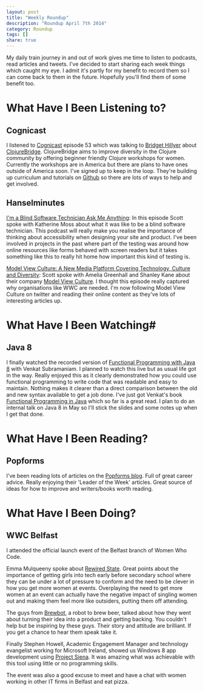 ```yaml
---
layout: post
title: "Weekly Roundup"
description: "Roundup April 7th 2014"
category: Roundup
tags: []
share: true
---
```

My daily train journey in and out of work gives me time to listen to podcasts, read articles and tweets. I've decided to start sharing each week things which caught my eye. I admit it's partly for my benefit to record them so I can come back to them in the future. Hopefully you'll find them of some benefit too.

# What Have I Been Listening to? #

## Cognicast ##

I listened to [Cognicast](http://www.cognitect.com/podcast) episode 53 which was talking to [Bridget Hillyer](http://bridgetconsulting.com/) about [ClojureBridge](http://www.clojurebridge.org/). ClojureBridge aims to improve diversity in the Clojure community by offering beginner friendly Clojure workshops for women. Currently the workshops are in America but there are plans to have ones outside of America soon. I've signed up to keep in the loop. They're building up curriculum and tutorials on [Github](https://github.com/clojurebridge) so there are lots of ways to help and get involved.

## Hanselminutes ##

[I'm a Blind Software Technician Ask Me Anything](http://hanselminutes.com/413/im-a-blind-software-technician-ask-me-anything-with-katherine-moss): In this episode Scott spoke with Katherine Moss about what it was like to be a blind software technician. This podcast will really make you realise the importance of thinking about accessibility when designing your site and product. I've been involved in projects in the past where part of the testing was around how online resources like forms behaved with screen readers but it takes something like this to really hit home how important this kind of testing is.

[Model View Culture: A New Media Platform Covering Technology, Culture and Diversity](http://hanselminutes.com/409/model-view-culture-a-new-media-platform-covering-technology-culture-and-diversity): Scott spoke with Amelia Greenhall and Shanley Kane about their company [Model View Culture](http://modelviewculture.com/). I thought this episode really captured why organisations like WWC are needed. I'm now following Model View Culture on twitter and reading their online content as they've lots of interesting articles up.

# What Have I Been Watching#

## Java 8 ##
I finally watched the recorded version of [Functional Programming with Java 8](http://youtu.be/Ee5t_EGjv0A) with Venkat Subramaniam. I planned to watch this live but as usual life got in the way. Really enjoyed this as it clearly demonstrated how you could use functional programming to write code that was readable and easy to maintain. Nothing makes it clearer than a direct comparison between the old and new syntax available to get a job done. I've just got Venkat's book [Functional Programming in Java](http://pragprog.com/book/vsjava8/functional-programming-in-java) which so far is a great read. I plan to do an internal talk on Java 8 in May so I'll stick the slides and some notes up when I get that done.

# What Have I Been Reading? #

## Popforms ##
I've been reading lots of articles on the [Popforms blog](https://popforms.com/blog/). Full of great career advice. Really enjoying their 'Leader of the Week' articles. Great source of ideas for how to improve and writers/books worth reading. 

# What Have I Been Doing? #

##  WWC Belfast ##

I attended the official launch event of the Belfast branch of Women Who Code. 

Emma Mulqueeny spoke about [Rewired State](http://rewiredstate.org/). Great points about the importance of getting girls into tech early before secondary school where they can be under a lot of pressure to conform and the need to be clever in how you get more women at events. Overplaying the need to get more women at an event can actually have the negative impact of singling women out and making them feel more like outsiders, putting them off attending.

The guys from [Brewbot](http://www.brewbot.io/), a robot to brew beer, talked about how they went about turning their idea into a product and getting backing. You couldn't help but be inspiring by these guys. Their story and attitude are brilliant. If you get a chance to hear them speak take it.

Finally Stephen Howell, Academic Engagement Manager and technology evangelist working for Microsoft Ireland, showed us Windows 8 app development using [Project Siena](http://apps.microsoft.com/windows/en-gb/app/microsoft-project-siena/5ae47651-e8f3-4e41-aab7-e19ab1b80180). It was amazing what was achievable with this tool using little or no programming skills.

The event was also a good excuse to meet and have a chat with women working in other IT firms in Belfast and eat pizza.
 
